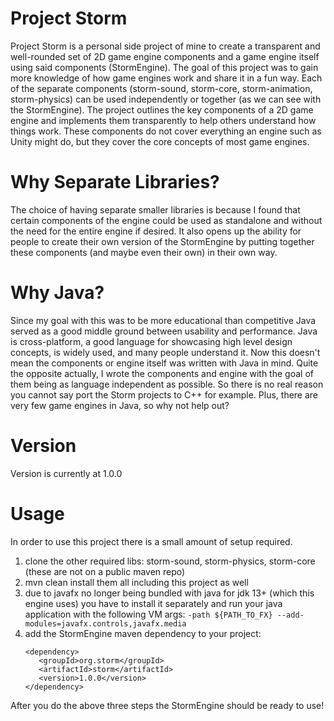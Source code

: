 # Project Storm #
Project Storm is a personal side project of mine to create a transparent and well-rounded set of 2D game engine components
and a game engine itself using said components (StormEngine). The goal of this project was to gain more knowledge of how
game engines work and share it in a fun way. Each of the separate components (storm-sound, storm-core, storm-animation, 
storm-physics) can be used independently or together (as we can see with the StormEngine). The project outlines the key
components of a 2D game engine and implements them transparently to help others understand how things work.
These components do not cover everything an engine such as Unity might do, but they cover the core concepts of most game
engines.

# Why Separate Libraries? #
The choice of having separate smaller libraries is because I found that certain components of the engine could be used as
standalone and without the need for the entire engine if desired. It also opens up the ability for people to create their
own version of the StormEngine by putting together these components (and maybe even their own) in their own way.

# Why Java? #
Since my goal with this was to be more educational than competitive Java served as a good middle ground between usability
and performance. Java is cross-platform, a good language for showcasing high level design concepts, is widely used, and 
many people understand it. Now this doesn't mean the components or engine itself was written with Java in mind. Quite the 
opposite actually, I wrote the components and engine with the goal of them being as language independent as possible. So 
there is no real reason you cannot say port the Storm projects to C++ for example. Plus, there are very few game engines
in Java, so why not help out?

# Version #
Version is currently at 1.0.0

# Usage #
In order to use this project there is a small amount of setup required.

1) clone the other required libs: storm-sound, storm-physics, storm-core (these are not on a public maven repo)
2) mvn clean install them all including this project as well
3) due to javafx no longer being bundled with java for jdk 13+ (which this engine uses) you have to install it separately
   and run your java application with the following VM args: `-path ${PATH_TO_FX} --add-modules=javafx.controls,javafx.media`
4) add the StormEngine maven dependency to your project:
   ````
   <dependency>
      <groupId>org.storm</groupId>
      <artifactId>storm</artifactId>
      <version>1.0.0</version>
   </dependency>
   ````
   
After you do the above three steps the StormEngine should be ready to use!